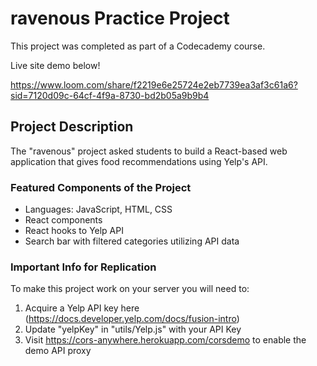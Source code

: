 # ravenous Practice Project

This project was completed as part of a Codecademy course.

Live site demo below! 

https://www.loom.com/share/f2219e6e25724e2eb7739ea3af3c61a6?sid=7120d09c-64cf-4f9a-8730-bd2b05a9b9b4

## Project Description

The "ravenous" project asked students to build a React-based web application that gives food recommendations using Yelp's API.

### Featured Components of the Project

* Languages: JavaScript, HTML, CSS
* React components
* React hooks to Yelp API
* Search bar with filtered categories utilizing API data

### Important Info for Replication

To make this project work on your server you will need to:
1. Acquire a Yelp API key here (https://docs.developer.yelp.com/docs/fusion-intro)
2. Update "yelpKey" in "utils/Yelp.js" with your API Key
3. Visit https://cors-anywhere.herokuapp.com/corsdemo to enable the demo API proxy
